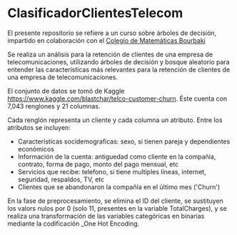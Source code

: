 # ClasificadorClientesTelecom

El presente repositorio se refiere a un curso sobre árboles de decisión, impartido en colaboración con el [Colegio de Matemáticas Bourbaki](https://www.colegio-bourbaki.com/) 

Se realiza un análisis para la retención de clientes de una empresa de telecomunicaciones, utilizando árboles de decisión y bosque aleatorio para entender las características más relevantes para la retención de clientes de una empresa de telecomunicaciones.

El conjunto de datos se tomó de Kaggle https://www.kaggle.com/blastchar/telco-customer-churn. Éste cuenta con 7,043 renglones y 21 columnas.

Cada renglón representa un cliente y cada columna un atributo. Entre los atributos se incluyen:
- Características socidemograficas: sexo, si tienen pareja y dependientes económicos
- Información de la cuenta: antiguedad como cliente en la compañía, contrato, forma de pago, monto del pago mensual, etc
- Servicios que recibe: telefono, si tiene multiples líneas, internet, seguridad, respaldos, TV, etc
- Clientes que se abandonaron la compañía en el último mes ('Churn')

En la fase de preprocesamiento, se elimina el ID del cliente, se sustituyen los valors nulos por 0 (solo 11, presentes en la variable TotalCharges), y se realiza una transformación de las variables categóricas en binarias mediante la codificación _One Hot Encoding.

